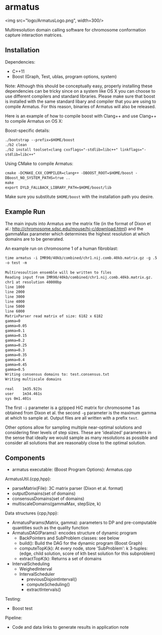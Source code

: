 armatus
=======

<img src="logo/ArmatusLogo.png", width=300/>

Multiresolution domain calling software for chromosome conformation capture interaction matrices.

Installation
------------

Dependencies:

* C++11
* Boost (Graph, Test, ublas, program options, system)

Note: Although this should be conceptually easy, properly installing these dependencies can be tricky since on a system like OS X you can choose to use different compilers and standard libraries.  Please make sure that boost is installed with the same standard libary and compiler that you are using to compile Armatus. For this reason, binaries of Armatus will also be released.

Here is an example of how to compile boost with Clang++ and use Clang++ to compile Armatus on OS X:

Boost-specific details:

    ./bootstrap --prefix=$HOME/boost
    ./b2 clean
    ./b2 install toolset=clang cxxflags="-stdlib=libc++" linkflags="-stdlib=libc++"

Using CMake to compile Armatus:

    cmake -DCMAKE_CXX_COMPILER=clang++ -DBOOST_ROOT=$HOME/boost -DBoost_NO_SYSTEM_PATHS=true ..
    make
    export DYLD_FALLBACK_LIBRARY_PATH=$HOME/boost/lib

Make sure you substitute `$HOME/boost` with the installation path you desire.

Example Run
-----------

The main inputs into Armatus are the matrix file (in the format of Dixon et al.: http://chromosome.sdsc.edu/mouse/hi-c/download.html) and the gammaMax parameter which determines the highest resolution at which domains are to be generated.

An example run on chromosome 1 of a human fibroblast:

    time armatus -i IMR90/40kb/combined/chr1.nij.comb.40kb.matrix.gz -g .5 -o test -m

    Multiresoultion ensemble will be written to files
    Reading input from IMR90/40kb/combined/chr1.nij.comb.40kb.matrix.gz.
    chr1 at resolution 40000bp
    line 1000
    line 2000
    line 3000
    line 4000
    line 5000
    line 6000
    MatrixParser read matrix of size: 6182 x 6182
    gamma=0
    gamma=0.05
    gamma=0.1
    gamma=0.15
    gamma=0.2
    gamma=0.25
    gamma=0.3
    gamma=0.35
    gamma=0.4
    gamma=0.45
    gamma=0.5
    Writing consensus domains to: test.consensus.txt
    Writing multiscale domains

    real    1m35.923s
    user    1m34.461s
    sys 0m1.401s

The first `-i` parameter is a gzipped HiC matrix for chromosome 1 as obtained from Dixon et al. the second `-g` parameter is the maximum gamma at which to sample at.  Output files are all written with a prefix `test`.

Other options allow for sampling multiple near-optimal solutions and considering finer levels of step sizes. These are 'idealized' parameters in the sense that ideally we would sample as many resolutions as possible and consider all solutions that are reasonably close to the optimal solution.

Components
----------

* armatus executable: (Boost Program Options): Armatus.cpp

ArmatusUtil.{cpp,hpp}:

* parseMatrix(File): 3C matrix parser (Dixon et al. format)
* outputDomains(set of domains)
* consensusDomains(set of domains)
* multiscaleDomains(gammaMax, stepSize, k)

Data structures {cpp,hpp}:

* ArmatusParams(Matrix, gamma): parameters to DP and pre-computable quantities such as the quality function
* ArmatusDAG(Params): encodes structure of dynamic program
    * BackPointers and SubProblem classes: see below
    * build(): Build the DAG for the dynamic program (Boost Graph)
    * computeTopK(k): At every node, store 'SubProblem': k 3-tuples: (edge, child solution, score of kth best solution for this subproblem)
    * extractTopK(k): Returns a set of domains
* IntervalScheduling
    * WeighedInterval
    * IntervalScheduler
        * previousDisjointInterval()
        * computeScheduling()
        * extractIntervals()

Testing:

* Boost test

Pipeline:

* Code and data links to generate results in application note
